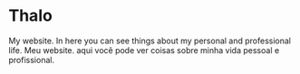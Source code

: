 # Thalo

My website. In here you can see things about my personal and professional life.
Meu website. aqui você pode ver coisas sobre minha vida pessoal e profissional.
